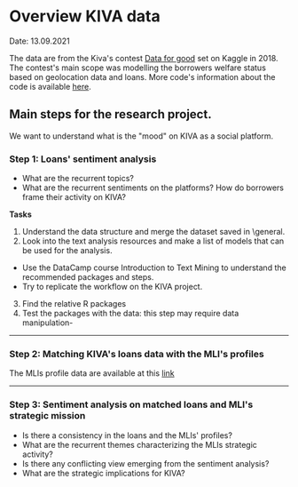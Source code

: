 # Overview KIVA data

Date: 13.09.2021

The data are from the Kiva's contest [Data for good](https://www.kaggle.com/kiva/data-science-for-good-kiva-crowdfunding) set on Kaggle in 2018. The contest's main scope was modelling the borrowers welfare status based on geolocation data and loans. More code's information about the code is available [here](https://www.kaggle.com/kiva/data-science-for-good-kiva-crowdfunding). 

## Main steps for the research project.
We want to understand what is the "mood" on KIVA as a social platform. 
### Step 1: Loans' sentiment analysis
  + What are the recurrent topics?
  + What are the recurrent sentiments on the platforms? How do borrowers frame their activity on KIVA?

**Tasks**
1. Understand the data structure and merge the dataset saved in \general.
2. Look into the text analysis resources and make a list of models that can be used for the analysis.
  + Use the DataCamp course Introduction to Text Mining to understand the recommended packages and steps.
  + Try to replicate the workflow on the KIVA project. 
3. Find the relative R packages
4. Test the packages with the data: this step may require data manipulation-

---

### Step 2: Matching KIVA's loans data with the MLI's profiles 
The MLIs profile data are available at this [link](https://www.dropbox.com/scl/fo/eemyegnvaf4qqrhv9a6h0/h?rlkey=5fhna3dp3qq258wf6626rxyhg&dl=0)

---

### Step 3: Sentiment analysis on matched loans and MLI's strategic mission
  + Is there a consistency in the loans and the MLIs' profiles?
  + What are the recurrent themes characterizing the MLIs strategic activity?
  + Is there any conflicting view emerging from the sentiment analysis?
  + What are the strategic implications for KIVA?